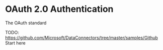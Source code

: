 # OAuth 2.0 Authentication

The OAuth standard 

TODO: https://github.com/Microsoft/DataConnectors/tree/master/samples/Github Start here